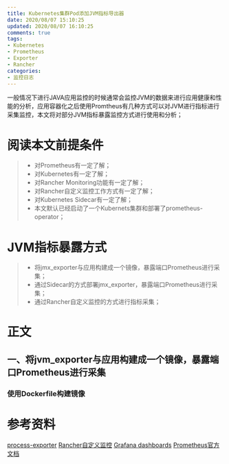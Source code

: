 ```yaml
---
title: Kubernetes集群Pod添加JVM指标导出器
date: 2020/08/07 15:10:25
updated: 2020/08/07 16:10:25
comments: true
tags: 
- Kubernetes
- Prometheus
- Exporter
- Rancher
categories:
- 监控日志
---
```


一般情况下进行JAVA应用监控的时候通常会监控JVM的数据来进行应用健康和性能的分析，应用容器化之后使用Promtheus有几种方式可以对JVM进行指标进行采集监控，本文将对部分JVM指标暴露监控方式进行使用和分析；


# 阅读本文前提条件
>* 对Prometheus有一定了解；
>* 对Kubernetes有一定了解；
>* 对Rancher Monitoring功能有一定了解；
>* 对Rancher自定义监控工作方式有一定了解；
>* 对Kubernetes Sidecar有一定了解；
>* 本文默认已经启动了一个Kubernets集群和部署了prometheus-operator；


# JVM指标暴露方式
>* 将jmx_exporter与应用构建成一个镜像，暴露端口Prometheus进行采集；
>* 通过Sidecar的方式部署jmx_exporter，暴露端口Prometheus进行采集；
>* 通过Rancher自定义监控的方式进行指标采集；

# 正文
## 一、将jvm_exporter与应用构建成一个镜像，暴露端口Prometheus进行采集

### 使用Dockerfile构建镜像










# 参考资料
[process-exporter](https://github.com/ncabatoff/process-exporter)
[Rancher自定义监控](https://rancher2.docs.rancher.cn/docs/project-admin/tools/monitoring/_index/)
[Grafana dashboards](https://grafana.com/grafana/dashboards/249)
[Prometheus官方文档](https://prometheus.io/docs/introduction/overview/)
